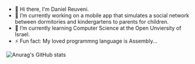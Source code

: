 - 👋 Hi there, I'm Daniel Reuveni.
- 🔭 I’m currently working on a mobile app that simulates a social network between dormitories and kindergartens to parents for children.
- 🌱 I’m currently learning Computer Science at the Open Unviersity of Israel.
- ⚡ Fun fact: My loved programmng language is Assembly...

![Anurag's GitHub stats](https://github-readme-stats.vercel.app/api?username=Daniel_Reuveni&theme=dark&show_icons=true)


<!--
**danielreuveni/danielreuveni** is a ✨ _special_ ✨ repository because its `README.md` (this file) appears on your GitHub profile.

Here are some ideas to get you started:

- 🔭 I’m currently working on a mobile app that simulates a social network between dormitories and kindergartens to parents for children.
- 🌱 I’m currently learning Computer Science at the Open Unviersity of Israel.
- 📫 How to reach me: danielre162162@gmail.com
- ⚡ Fun fact: I like Assembly
-->


